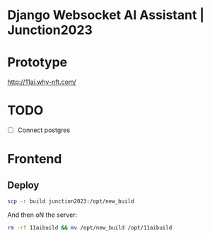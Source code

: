 # Django Websocket AI Assistant | Junction2023

# Prototype
http://11ai.why-nft.com/

# TODO
- [ ] Connect postgres

# Frontend

## Deploy
```bash
scp -r build junction2023:/opt/new_build
```

And then oN the server:
```bash
rm -rf 11aibuild && mv /opt/new_build /opt/11aibuild
```
